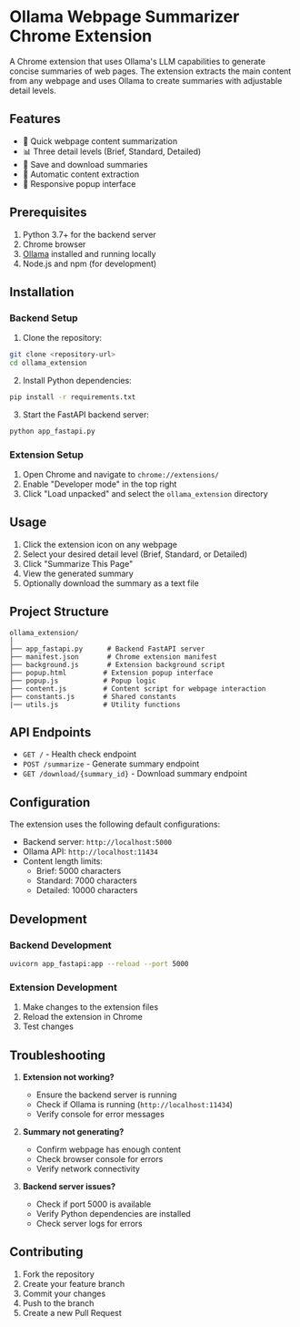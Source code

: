 # Ollama Webpage Summarizer Chrome Extension
A Chrome extension that uses Ollama's LLM capabilities to generate concise summaries of web pages. The extension extracts the main content from any webpage and uses Ollama to create summaries with adjustable detail levels.

## Features
- 🚀 Quick webpage content summarization
- 📊 Three detail levels (Brief, Standard, Detailed)
- 💾 Save and download summaries
- 🔄 Automatic content extraction
- 📱 Responsive popup interface

## Prerequisites

1. Python 3.7+ for the backend server
2. Chrome browser
3. [Ollama](https://ollama.ai/) installed and running locally
4. Node.js and npm (for development)

## Installation

### Backend Setup

1. Clone the repository:
```bash
git clone <repository-url>
cd ollama_extension
```

2. Install Python dependencies:
```bash
pip install -r requirements.txt
```

3. Start the FastAPI backend server:
```bash
python app_fastapi.py
```

### Extension Setup

1. Open Chrome and navigate to `chrome://extensions/`
2. Enable "Developer mode" in the top right
3. Click "Load unpacked" and select the `ollama_extension` directory

## Usage

1. Click the extension icon on any webpage
2. Select your desired detail level (Brief, Standard, or Detailed)
3. Click "Summarize This Page"
4. View the generated summary
5. Optionally download the summary as a text file

## Project Structure

```
ollama_extension/
│
├── app_fastapi.py      # Backend FastAPI server
├── manifest.json       # Chrome extension manifest
├── background.js       # Extension background script
├── popup.html         # Extension popup interface
├── popup.js           # Popup logic
├── content.js         # Content script for webpage interaction
├── constants.js       # Shared constants
|── utils.js           # Utility functions
```

## API Endpoints

- `GET /` - Health check endpoint
- `POST /summarize` - Generate summary endpoint
- `GET /download/{summary_id}` - Download summary endpoint

## Configuration

The extension uses the following default configurations:

- Backend server: `http://localhost:5000`
- Ollama API: `http://localhost:11434`
- Content length limits:
  - Brief: 5000 characters
  - Standard: 7000 characters
  - Detailed: 10000 characters

## Development

### Backend Development
```bash
uvicorn app_fastapi:app --reload --port 5000
```

### Extension Development
1. Make changes to the extension files
2. Reload the extension in Chrome
3. Test changes

## Troubleshooting

1. **Extension not working?**
   - Ensure the backend server is running
   - Check if Ollama is running (`http://localhost:11434`)
   - Verify console for error messages

2. **Summary not generating?**
   - Confirm webpage has enough content
   - Check browser console for errors
   - Verify network connectivity

3. **Backend server issues?**
   - Check if port 5000 is available
   - Verify Python dependencies are installed
   - Check server logs for errors

## Contributing
1. Fork the repository
2. Create your feature branch
3. Commit your changes
4. Push to the branch
5. Create a new Pull Request